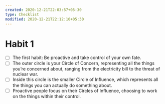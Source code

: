 ```yaml
---
created: 2020-12-21T22:03:57+05:30
type: Checklist
modified: 2020-12-21T22:12:10+05:30
---
```


# Habit 1

- [ ] The first habit: Be proactive and take control of your own fate.
- [ ] The outer circle is your Circle of Concern, representing all the things you’re concerned about, ranging from the electricity bill to the threat of nuclear war.
- [ ] Inside this circle is the smaller Circle of Influence, which represents all the things you can actually do something about.
- [ ] Proactive people focus on their Circles of Influence, choosing to work on the things within their control. 